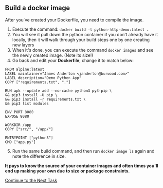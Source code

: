 ## Build a docker image
After you've created your Dockerfile, you need to compile the image.

 1. Execute the command: `docker build -t python-http-demo:latest .`
 2. You will see it pull down the python container if you don't already have it locally, then it will walk through your build steps one by one creating new layers
 3. When it's done, you can execute the command `docker images` and see the newly created image. (Note its size!)
 4. Go back and edit your **Dockerfile**, change it to match below:

```
FROM alpine:latest
LABEL maintainer="James Anderton <janderton@burwood.com>"
LABEL description="Demo Python App"
COPY ["requirements.txt", "."]

RUN apk --update add --no-cache python3 py3-pip \
&& pip3 install -U pip \
&& pip3 install -r requirements.txt \
&& pip3 list modules

ENV PORT 8080
EXPOSE 8080

WORKDIR /app
COPY ["src/", "/app/"]

ENTRYPOINT ["python3"]
CMD ["app.py"]
```
 5. Run the same build command,  and then run `docker image ls` again and note the difference in size.

**It pays to know the source of your container images and often times you'll end up making your own due to size or package constraints.**

[Continue to the Next Task](https://github.com/Burwood/containers101/blob/azure/containers_lab/azure/task_6.md)
